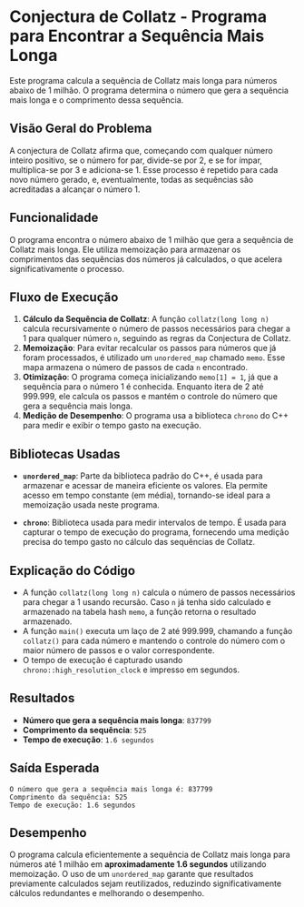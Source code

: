 # Conjectura de Collatz - Programa para Encontrar a Sequência Mais Longa

Este programa calcula a sequência de Collatz mais longa para números abaixo de 1 milhão. O programa determina o número que gera a sequência mais longa e o comprimento dessa sequência.

## Visão Geral do Problema

A conjectura de Collatz afirma que, começando com qualquer número inteiro positivo, se o número for par, divide-se por 2, e se for ímpar, multiplica-se por 3 e adiciona-se 1. Esse processo é repetido para cada novo número gerado, e, eventualmente, todas as sequências são acreditadas a alcançar o número 1.

## Funcionalidade

O programa encontra o número abaixo de 1 milhão que gera a sequência de Collatz mais longa. Ele utiliza memoização para armazenar os comprimentos das sequências dos números já calculados, o que acelera significativamente o processo.

## Fluxo de Execução

1. **Cálculo da Sequência de Collatz**: A função `collatz(long long n)` calcula recursivamente o número de passos necessários para chegar a 1 para qualquer número `n`, seguindo as regras da Conjectura de Collatz.
2. **Memoização**: Para evitar recalcular os passos para números que já foram processados, é utilizado um `unordered_map` chamado `memo`. Esse mapa armazena o número de passos de cada `n` encontrado.
3. **Otimização**: O programa começa inicializando `memo[1] = 1`, já que a sequência para o número 1 é conhecida. Enquanto itera de 2 até 999.999, ele calcula os passos e mantém o controle do número que gera a sequência mais longa.
4. **Medição de Desempenho**: O programa usa a biblioteca `chrono` do C++ para medir e exibir o tempo gasto na execução.

## Bibliotecas Usadas

- **`unordered_map`**: Parte da biblioteca padrão do C++, é usada para armazenar e acessar de maneira eficiente os valores. Ela permite acesso em tempo constante (em média), tornando-se ideal para a memoização usada neste programa.
  
- **`chrono`**: Biblioteca usada para medir intervalos de tempo. É usada para capturar o tempo de execução do programa, fornecendo uma medição precisa do tempo gasto no cálculo das sequências de Collatz.

## Explicação do Código

- A função `collatz(long long n)` calcula o número de passos necessários para chegar a 1 usando recursão. Caso `n` já tenha sido calculado e armazenado na tabela hash `memo`, a função retorna o resultado armazenado.
- A função `main()` executa um laço de 2 até 999.999, chamando a função `collatz()` para cada número e mantendo o controle do número com o maior número de passos e o valor correspondente.
- O tempo de execução é capturado usando `chrono::high_resolution_clock` e impresso em segundos.

## Resultados

- **Número que gera a sequência mais longa**: `837799`
- **Comprimento da sequência**: `525`
- **Tempo de execução**: `1.6 segundos`

## Saída Esperada

```
O número que gera a sequência mais longa é: 837799
Comprimento da sequência: 525
Tempo de execução: 1.6 segundos
```

## Desempenho

O programa calcula eficientemente a sequência de Collatz mais longa para números até 1 milhão em **aproximadamente 1.6 segundos** utilizando memoização. O uso de um `unordered_map` garante que resultados previamente calculados sejam reutilizados, reduzindo significativamente cálculos redundantes e melhorando o desempenho.